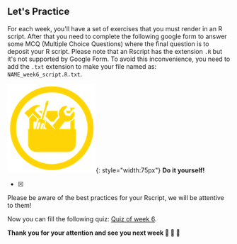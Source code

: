 

## Let's Practice

For each week, you'll have a set of exercises that you must render in an R script. 
After that you need to complete the following google form to answer some MCQ (Multiple
Choice Questions) where the final question is to deposit your R script.
Please note that an Rscript has the extension `.R` but it's not supported by Google Form.
To avoid this inconvenience, you need to add the `.txt` extension to make your file named as: `NAME_week6_script.R.txt`. 

![](images/toolbox-do-it-yourself.png){: style="width:75px"} **Do it yourself!**

- [x] 

Please be aware of the best practices for your Rscript, we will be attentive to them!

Now you can fill the following quiz: [Quiz of week 6]().


**Thank you for your attention and see you next week :clap: :clap: :clap:**